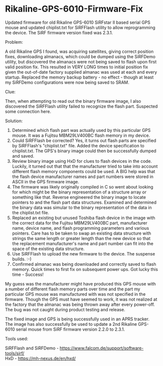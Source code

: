 # Rikaline-GPS-6010-Firmware-Fix
Updated firmware for old Rikaline GPS-6010 SiRFstar II based serial GPS mouse and updated chiplist.txt for SiRFFlash utility to allow reprogramming the device. The SiRF firmware version fixed was 2.3.1.

Problem:

A old Rikaline GPS I found, was acquiring satellites, giving correct position fixes, downloading almanacs, which could be dumped using the SiRFDemo utility, but discovered the almanacs were not being saved to flash upon first valid position fix. This resulted in VERY LONG times to initial position fix given the out-of-date factory supplied almanac was used at each and every startup. Replaced the memory backup battery - no effect - though at least my SiRFDemo configurations were now being saved to SRAM.

Clue:

Then, when attempting to read out the binary firmware image, I also discovered the SiRFFlash utility failed to recognize the flash part. Suspected some connection here.

Solution:

1. Determined which flash part was actually used by this particular GPS mouse. It was a Fujitsu MBM29LV400BC flash memory in my device.<br>
2. Could SiRFFlash be corrected? Yes, it turns out flash parts are specified by SiRFFlash's "chiplist.txt" file. Added the device specification to chiplist.txt. The GPS's binary image could then be successfully dumped and saved.<br>
3. Review binary image using HxD for clues to flash devices in the code. Luckily, it turned out that that the manufacturer tried to take into account different flash memory components could be used. A BIG help was that the flash device manufacturer names and part numbers were stored in ASCII in the GPS firmware image.<br>
4. The firmware was likely originally compiled in C so went about looking for which might be the binary representation of a structure array or something like that. Reverse engineered the binary image to locate pointers to and the flash part data structures. Examined and determined the binary data was simular to the binary representation of the data in the chiplist.txt file.<br>
5. Replaced an existing but unused Toshiba flash device in the image with the correct data for the Fujitsu MBM29LV400BC part, manufacturer name, device name, and flash programming parameters and various pointers. Care has to be taken to swap an existing data structure with strings the same length or greater length than the new device so that the replacement manufacturer's name and part number can fit into the space of the existing data structure.<br>
6. Use SiRFFlash to upload the new firmware to the device. The suspense builds. :-)<br>
7. Confirmed almanac was being downloaded and correctly saved to flash memory. Quick times to first fix on subsequent power ups. Got lucky this time - Success!

My guess was the manufacturer might have produced this GPS mouse with a number of different flash memory parts over time and the part my particular GPS mouse was manufactured with was not specified in the firmware. Though the GPS must have seemed to work, it was not realized at the factory that the almanac was being thrown away after every power-off. The bug was not caught during product testing and release.

The fixed image and GPS is being successfully used in an APRS tracker. The image has also successfully be used to update a 2nd Rikaline GPS-6010 serial mouse from SiRF firmware version 2.2.0 to 2.3.1.

Tools used:

SiRFFlash and SiRFDemo - https://www.falcom.de/support/software-tools/sirf/ <br>
HxD - https://mh-nexus.de/en/hxd/ <br>
